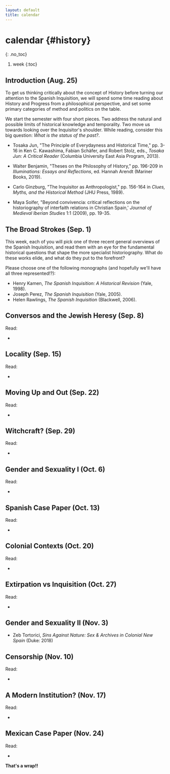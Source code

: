 ```yaml
---
layout: default
title: calendar
---
```


# calendar {#history}
{: .no_toc}

1. week
{:toc}

## Introduction (Aug. 25)

To get us thinking critically about the concept of History before turning our
attention to the Spanish Inquisition, we will spend some time reading about
History and Progress from a philosophical perspective, and set some primary
categories of method and politics on the table.

We start the semester with four short pieces. Two address the natural and
possible limits of historical knowledge and temporality. Two move us towards
looking over the Inquisitor's shoulder. While reading, consider this big
question: *What is the status of the past?*. 

* Tosaka Jun, "The Principle of Everydayness and Historical Time," pp. 3-16 in
  Ken C. Kawashima, Fabian Schäfer, and Robert Stolz, eds., *Tosaka Jun:
  A Critical Reader* (Columbia University East Asia Program, 2013).

* Walter Benjamin, "Theses on the Philosophy of History," pp. 196-209 in
  *Illuminations: Essays and Reflections*, ed. Hannah Arendt (Mariner Books,
  2019).

* Carlo Ginzburg, "The Inquisitor as Anthropologist," pp. 156-164 in *Clues,
  Myths, and the Historical Method* (JHU Press, 1989).

* Maya Soifer, "Beyond convivencia: critical reflections on the historiography
  of interfaith relations in Christian Spain,' *Journal of Medieval Iberian
  Studies* 1:1 (2009), pp. 19-35.

## The Broad Strokes (Sep. 1)

This week, each of you will pick one of three recent general overviews of the
Spanish Inquisition, and read them with an eye for the fundamental historical
questions that shape the more specialist historiography. What do these works
elide, and what do they put to the forefront?

Please choose one of the following monographs (and hopefully we'll have all
three represented!?):

* Henry Kamen, *The Spanish Inquisition: A Historical Revision* (Yale, 1998).  
* Joseph Perez, *The Spanish Inquisition* (Yale, 2005).
* Helen Rawlings, *The Spanish Inquisition* (Blackwell, 2006).

## Conversos and the Jewish Heresy (Sep. 8) 

Read:

*


## Locality (Sep. 15) 

Read:

* 

## Moving Up and Out (Sep. 22)

Read:

* 


## Witchcraft? (Sep. 29) 

Read:

* 


## Gender and Sexuality I (Oct. 6) 

Read:

* 


## Spanish Case Paper (Oct. 13) 

Read:

* 


## Colonial Contexts (Oct. 20)  

Read:

* 


## Extirpation vs Inquisition (Oct. 27)

Read:

* 


## Gender and Sexuality II (Nov. 3)  

* Zeb Tortorici, *Sins Against Nature: Sex & Archives in Colonial New Spain*
  (Duke: 2018)

## Censorship (Nov. 10)  

Read:

* 


## A Modern Institution?  (Nov. 17) 

Read:

* 


## Mexican Case Paper (Nov. 24)

Read:

* 

**That's a wrap!!**







